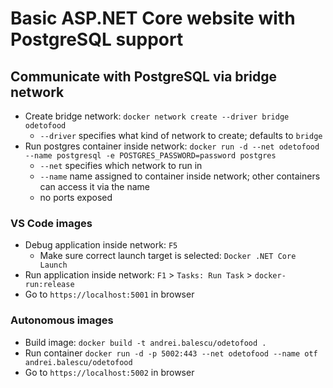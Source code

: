 # Basic ASP.NET Core website with PostgreSQL support

## Communicate with PostgreSQL via bridge network
* Create bridge network: `docker network create --driver bridge odetofood`
    * `--driver` specifies what kind of network to create; defaults to `bridge`
* Run postgres container inside network: `docker run -d --net odetofood --name postgresql -e POSTGRES_PASSWORD=password postgres`
    * `--net` specifies which network to run in
    * `--name` name assigned to container inside network; other containers can access it via the name
    * no ports exposed
### VS Code images
* Debug application inside network: `F5`
    * Make sure correct launch target is selected: `Docker .NET Core Launch`
* Run application inside network: `F1` > `Tasks: Run Task` > `docker-run:release`
* Go to `https://localhost:5001` in browser
### Autonomous images
* Build image: `docker build -t andrei.balescu/odetofood .`
* Run container `docker run -d -p 5002:443 --net odetofood --name otf andrei.balescu/odetofood`
* Go to `https://localhost:5002` in browser